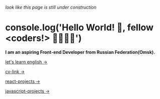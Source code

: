 _look like this page is still under construction_

# console.log('Hello World! 👋, fellow <coders!> 👩‍💻👨‍💻')

<strong>I am an aspiring Front-end Developer from Russian Federation(Omsk).</strong>

[let's learn english →](https://invite.duolingo.com/BDHTZTB5CWWKTMHWWIXNRQOQTA)

[cv-link →](https://viktishchenko.github.io/simple-cv/)

[react-projects →](https://github.com/viktishchenko/start-react/tree/gh-pages)

[javascript-projects →](https://github.com/viktishchenko/js-projects/tree/gh-pages)

<!-- typescript-projects →

node-projects →

next-projects → -->
